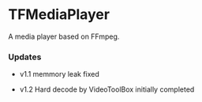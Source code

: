 # TFMediaPlayer

A media player based on FFmpeg.

### Updates

* v1.1 memmory leak fixed

* v1.2 Hard decode by VideoToolBox initially completed
